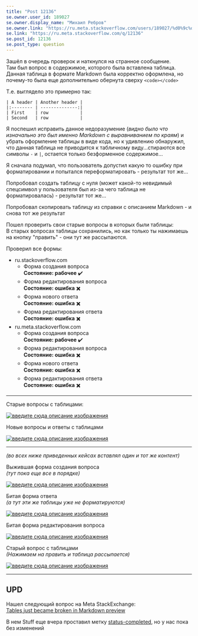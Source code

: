 ```yaml
---
title: "Post 12136"
se.owner.user_id: 189027
se.owner.display_name: "Михаил Ребров"
se.owner.link: "https://ru.meta.stackoverflow.com/users/189027/%d0%9c%d0%b8%d1%85%d0%b0%d0%b8%d0%bb-%d0%a0%d0%b5%d0%b1%d1%80%d0%be%d0%b2"
se.link: "https://ru.meta.stackoverflow.com/q/12136"
se.post_id: 12136
se.post_type: question
---
```

<p>Зашёл в очередь проверок и наткнулся на странное сообщение.<br/>
Там был вопрос в содержимое, которого была вставлена таблица.<br/>
Данная таблица в формате Markdown была корректно оформлена, но почему-то была еще дополнительно обернута сверху <code>&lt;code&gt;&lt;/code&gt;</code></p>
<p>Т.е. выглядело это примерно так:</p>
<pre><code>| A header | Another header |
|:-------- | --------------:|
| First    | row            |
| Second   | row            |
</code></pre>
<p>Я поспешил исправить данное недоразумение (<em>видно было что изначально это был именно Markdown с выравниванием по краям</em>) и убрать оформление таблицы в виде кода, но к  удивлению обнаружил, что данная таблица не приводится к табличному виду...стираются все символы <code>-</code> и <code>|</code>, остается только безформенное содержимое...</p>
<p>Я сначала подумал, что пользователь допустил какую то ошибку при форматировании и попытался переформатировать - результат тот же...</p>
<p>Попробовал создать таблицу с нуля (может какой-то невидимый спецсимвол у пользователя был из-за чего таблица не форматировалась) - результат тот же...</p>
<p>Попробовал скопировать таблицу из справки с описанием Markdown - и снова тот же результат</p>
<p>Пошел проверить свои старые вопросы в которых были таблицы:<br/>
В старых вопросах таблицы сохранились, но как только ты нажимаешь на кнопку &quot;править&quot; - они тут же рассыпаются.</p>
<p>Проверил все формы:</p>
<ul>
<li>ru.stackoverflow.com
<ul>
<li>Форма создания вопроса<br/>
<strong>Состояние: рабочее</strong> ✔️<br/></li>
<li>Форма редактирования вопроса<br/>
<strong>Состояние: ошибка</strong> ✖️<br/></li>
<li>Форма нового ответа<br/>
<strong>Состояние: ошибка</strong> ✖️<br/></li>
<li>Форма редактирования ответа<br/>
<strong>Состояние: ошибка</strong> ✖️<br/></li>
</ul>
</li>
<li>ru.meta.stackoverflow.com
<ul>
<li>Форма создания вопроса<br/>
<strong>Состояние: рабочее</strong> ✔️<br/></li>
<li>Форма редактирования вопроса<br/>
<strong>Состояние: ошибка</strong> ✖️<br/></li>
<li>Форма нового ответа<br/>
<strong>Состояние: ошибка</strong> ✖️<br/></li>
<li>Форма редактирования ответа<br/>
<strong>Состояние: ошибка</strong> ✖️<br/></li>
</ul>
</li>
</ul>
<hr />
<p>Старые вопросы с таблицами:</p>
<p><a href="https://i.stack.imgur.com/oPhLM.png" rel="nofollow noreferrer"><img src="https://i.stack.imgur.com/oPhLM.png" alt="введите сюда описание изображения" /></a></p>
<p>Новые вопросы и ответы с таблицами</p>
<p><a href="https://i.stack.imgur.com/ebUC5.png" rel="nofollow noreferrer"><img src="https://i.stack.imgur.com/ebUC5.png" alt="введите сюда описание изображения" /></a></p>
<hr />
<p><em>(во всех ниже приведенных кейсах вставлял один и тот же контент)</em></p>
<p>Выжившая форма создания вопроса<br/>
<em>(тут пока еще все в порядке)</em></p>
<p><a href="https://i.stack.imgur.com/2SdEj.gif" rel="nofollow noreferrer"><img src="https://i.stack.imgur.com/2SdEj.gif" alt="введите сюда описание изображения" /></a></p>
<p>Битая форма ответа<br/>
<em>(а тут эти же таблицы уже не форматируются)</em></p>
<p><a href="https://i.stack.imgur.com/aHUI3.gif" rel="nofollow noreferrer"><img src="https://i.stack.imgur.com/aHUI3.gif" alt="введите сюда описание изображения" /></a></p>
<p>Битая форма редактирования вопроса</p>
<p><a href="https://i.stack.imgur.com/Is9BN.gif" rel="nofollow noreferrer"><img src="https://i.stack.imgur.com/Is9BN.gif" alt="введите сюда описание изображения" /></a></p>
<p>Старый вопрос с таблицами<br/>
<em>(Нажимаем на править и таблица рассыпается)</em></p>
<p><a href="https://i.stack.imgur.com/churC.gif" rel="nofollow noreferrer"><img src="https://i.stack.imgur.com/churC.gif" alt="введите сюда описание изображения" /></a></p>
<hr />
<h2>UPD</h2>
<p>Нашел следующий вопрос на Meta StackExchange:<br/>
<a href="https://meta.stackexchange.com/questions/382240/tables-just-became-broken-in-markdown-preview">Tables just became broken in Markdown preview</a></p>
<p>В нем Stuff еще вчера проставил метку <a href="https://ru.stackoverflow.com/questions/tagged/status-completed" class="post-tag" title="показать вопросы с меткой [status-completed]" aria-label="показать вопросы с меткой [status-completed]" rel="tag" aria-labelledby="status-completed-container">status-completed</a>, но у нас пока без изменений</p>

